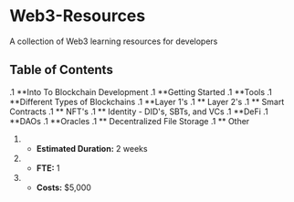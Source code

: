 # Web3-Resources

A collection of Web3 learning resources for developers

## Table of Contents

.1 **Into To Blockchain Development
.1 **Getting Started
.1 **Tools 
.1 **Different Types of Blockchains
.1 **Layer 1's
.1 ** Layer 2's
.1 ** Smart Contracts
.1 ** NFT's
.1 ** Identity - DID's, SBTs, and VCs
.1 **DeFi
.1 **DAOs
.1 **Oracles
.1 ** Decentralized File Storage
.1 ** Other

1. * **Estimated Duration:** 2 weeks
1. * **FTE:**  1
1. * **Costs:** $5,000
